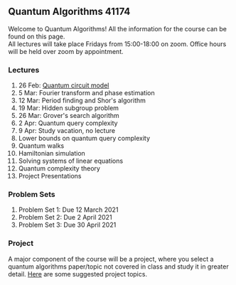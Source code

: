 ## Quantum Algorithms 41174

Welcome to Quantum Algorithms!  All the information for the course can be found on this page.  
All lectures will take place Fridays from 15:00-18:00 on zoom.  Office hours will be held 
over zoom by appointment.


### Lectures

1. 26 Feb: [Quantum circuit model](https://github.com/troyjlee/qalgo/tree/main/LECTURES/lec1.pdf)
2. 5 Mar: Fourier transform and phase estimation
3. 12 Mar: Period finding and Shor's algorithm
4. 19 Mar: Hidden subgroup problem
5. 26 Mar: Grover's search algorithm
6. 2 Apr: Quantum query complexity
7. 9 Apr: Study vacation, no lecture
8. Lower bounds on quantum query complexity
9. Quantum walks
10. Hamiltonian simulation
11. Solving systems of linear equations
12. Quantum complexity theory
13. Project Presentations

### Problem Sets
1. Problem Set 1: Due 12 March 2021
2. Problem Set 2: Due 2 April 2021
3. Problem Set 3: Due 30 April 2021


### Project
A major component of the course will be a project, where you select a quantum algorithms paper/topic not covered in class 
and study it in greater detail.  [Here](https://github.com/troyjlee/qalgo/tree/main/PROJECT/project.pdf) are some suggested 
project topics.

